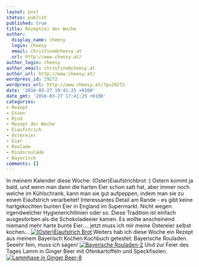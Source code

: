 ```yaml
---
layout: post
status: publish
published: true
title: Rezept(e) der Woche
author:
  display_name: cheesy
  login: cheesy
  email: christine@cheesy.at
  url: http://www.cheesy.at/
author_login: cheesy
author_email: christine@cheesy.at
author_url: http://www.cheesy.at/
wordpress_id: 29272
wordpress_url: http://www.cheesy.at/?p=29272
date: '2016-03-27 19:41:25 +0100'
date_gmt: '2016-03-27 17:41:25 +0100'
categories:
- Rezept
- Essen
- Rind
- Rezept der Woche
- Eiaufstrich
- Ostereier
- Eier
- Roulade
- Rindsroulade
- Bayerisch
comments: []
---
```

In meinem Kalender diese Woche: (Oster)Eiaufstrichbrot :) Ostern kommt ja bald, und wenn man dann die harten Eier schon satt hat, aber immer noch welche im Kühlschrank, kann man sie gut aufpeppen, indem man sie zu einem Eiaufstrich verarbeitet! Interessantes Detail am Rande - es gibt keine hartgekochten bunten Eier in England im Supermarkt. Nicht wegen irgendwelcher Hygienerichtlinien oder so. Diese Tradition ist einfach ausgestorben als die Schokoladeeier kamen. Es wollte anscheinend niemand mehr harte bunte Eier.... jetzt muss ich mir meine Ostereier selbst kochen...
[![(Oster)Eiaufstrich Brot](http://www.cheesy.at/wp-content/uploads/OsterEiaufstrich-Brot.jpg)](http://www.cheesy.at/rezepte/beilagen-und-sonstiges/eiaufstrich/)
Weiters hab ich diese Woche ein Rezept aus meinem Bayerisch Kochen Kochbuch getestet: Bayerische Rouladen. Seeehr fein, muss ich sagen!
[![Bayerische Rouladen-2](http://www.cheesy.at/wp-content/uploads/Bayerische-Rouladen-2.jpg)](http://www.cheesy.at/rezepte/hauptspeisen/fleisch/bayerische-rouladen/)
Und zur Feier des Tages Lamm in Ginger Beer mit Ofenkartoffeln und Speckfisolen.
[![Lammhaxe in Ginger Beer-8](http://www.cheesy.at/wp-content/uploads/Lammhaxe-in-Ginger-Beer-8.jpg)](http://www.cheesy.at/rezepte/hauptspeisen/fleisch/lammhaxe-in-ginger-beer/)
